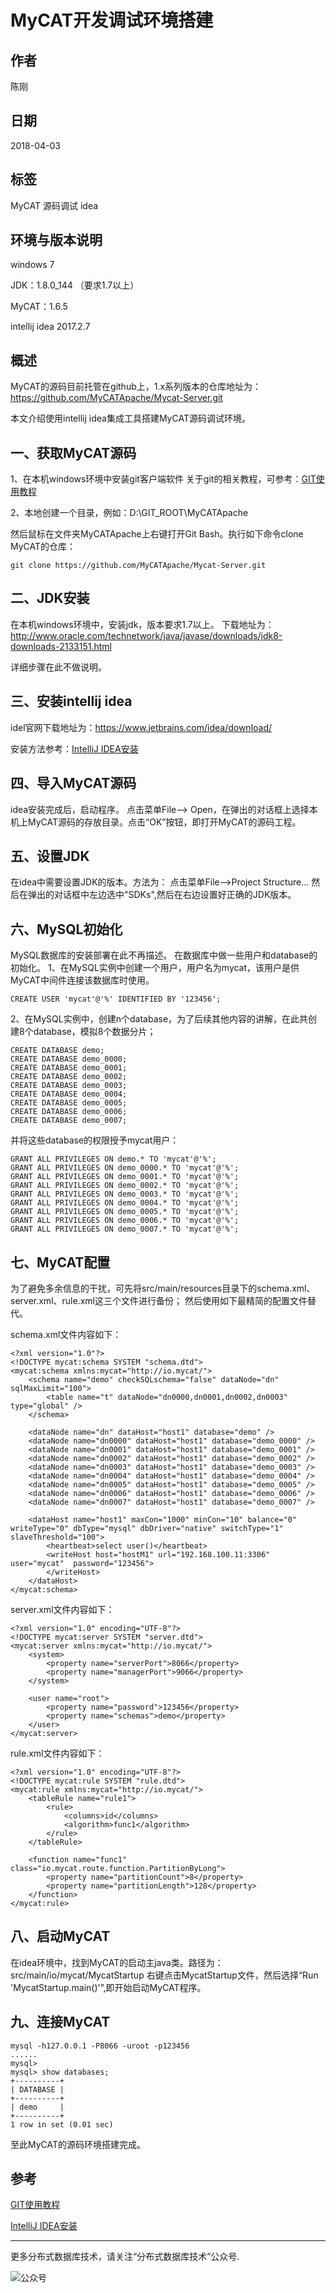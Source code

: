 # MyCAT开发调试环境搭建

## 作者
陈刚

## 日期
2018-04-03

## 标签
MyCAT 源码调试 idea

## 环境与版本说明
windows 7

JDK：1.8.0_144 （要求1.7以上）

MyCAT：1.6.5

intellij idea 2017.2.7


## 概述
MyCAT的源码目前托管在github上，1.x系列版本的仓库地址为：
https://github.com/MyCATApache/Mycat-Server.git

本文介绍使用intellij idea集成工具搭建MyCAT源码调试环境。

## 一、获取MyCAT源码
1、在本机windows环境中安装git客户端软件
关于git的相关教程，可参考：[GIT使用教程](https://www.liaoxuefeng.com/wiki/0013739516305929606dd18361248578c67b8067c8c017b000)

2、本地创建一个目录，例如：D:\GIT_ROOT\MyCATApache

然后鼠标在文件夹MyCATApache上右键打开Git Bash。执行如下命令clone MyCAT的仓库：
~~~
git clone https://github.com/MyCATApache/Mycat-Server.git
~~~

## 二、JDK安装
在本机windows环境中，安装jdk，版本要求1.7以上。
下载地址为：http://www.oracle.com/technetwork/java/javase/downloads/jdk8-downloads-2133151.html

详细步骤在此不做说明。   

## 三、安装intellij idea
idel官网下载地址为：https://www.jetbrains.com/idea/download/

安装方法参考：[IntelliJ IDEA安装](https://jingyan.baidu.com/article/afd8f4debd60f434e286e91f.html)

## 四、导入MyCAT源码
idea安装完成后，启动程序。
点击菜单File--> Open，在弹出的对话框上选择本机上MyCAT源码的存放目录。点击“OK”按钮，即打开MyCAT的源码工程。

## 五、设置JDK
在idea中需要设置JDK的版本。方法为：
点击菜单File-->Project Structure...
然后在弹出的对话框中左边选中"SDKs",然后在右边设置好正确的JDK版本。


## 六、MySQL初始化
MySQL数据库的安装部署在此不再描述。
在数据库中做一些用户和database的初始化。
1、在MySQL实例中创建一个用户，用户名为mycat，该用户是供MyCAT中间件连接该数据库时使用。
~~~
CREATE USER 'mycat'@'%' IDENTIFIED BY '123456';
~~~

2、在MySQL实例中，创建n个database，为了后续其他内容的讲解，在此共创建8个database，模拟8个数据分片；
~~~
CREATE DATABASE demo;
CREATE DATABASE demo_0000;
CREATE DATABASE demo_0001;
CREATE DATABASE demo_0002;
CREATE DATABASE demo_0003;
CREATE DATABASE demo_0004;
CREATE DATABASE demo_0005;
CREATE DATABASE demo_0006;
CREATE DATABASE demo_0007;
~~~
并将这些database的权限授予mycat用户：
~~~
GRANT ALL PRIVILEGES ON demo.* TO 'mycat'@'%';
GRANT ALL PRIVILEGES ON demo_0000.* TO 'mycat'@'%';
GRANT ALL PRIVILEGES ON demo_0001.* TO 'mycat'@'%';
GRANT ALL PRIVILEGES ON demo_0002.* TO 'mycat'@'%';
GRANT ALL PRIVILEGES ON demo_0003.* TO 'mycat'@'%';
GRANT ALL PRIVILEGES ON demo_0004.* TO 'mycat'@'%';
GRANT ALL PRIVILEGES ON demo_0005.* TO 'mycat'@'%';
GRANT ALL PRIVILEGES ON demo_0006.* TO 'mycat'@'%';
GRANT ALL PRIVILEGES ON demo_0007.* TO 'mycat'@'%';
~~~

## 七、MyCAT配置
为了避免多余信息的干扰，可先将src/main/resources目录下的schema.xml、server.xml、rule.xml这三个文件进行备份；
然后使用如下最精简的配置文件替代。

schema.xml文件内容如下：
~~~
<?xml version="1.0"?>
<!DOCTYPE mycat:schema SYSTEM "schema.dtd">
<mycat:schema xmlns:mycat="http://io.mycat/">
	<schema name="demo" checkSQLschema="false" dataNode="dn" sqlMaxLimit="100">
		<table name="t" dataNode="dn0000,dn0001,dn0002,dn0003" type="global" />
	</schema>

	<dataNode name="dn" dataHost="host1" database="demo" />
	<dataNode name="dn0000" dataHost="host1" database="demo_0000" />
	<dataNode name="dn0001" dataHost="host1" database="demo_0001" />
	<dataNode name="dn0002" dataHost="host1" database="demo_0002" />
	<dataNode name="dn0003" dataHost="host1" database="demo_0003" />
	<dataNode name="dn0004" dataHost="host1" database="demo_0004" />
	<dataNode name="dn0005" dataHost="host1" database="demo_0005" />
	<dataNode name="dn0006" dataHost="host1" database="demo_0006" />
	<dataNode name="dn0007" dataHost="host1" database="demo_0007" />

	<dataHost name="host1" maxCon="1000" minCon="10" balance="0" writeType="0" dbType="mysql" dbDriver="native" switchType="1"  slaveThreshold="100">
		<heartbeat>select user()</heartbeat>
		<writeHost host="hostM1" url="192.168.100.11:3306" user="mycat"  password="123456">
		</writeHost>
	</dataHost>
</mycat:schema>
~~~

server.xml文件内容如下：
~~~
<?xml version="1.0" encoding="UTF-8"?>
<!DOCTYPE mycat:server SYSTEM "server.dtd">
<mycat:server xmlns:mycat="http://io.mycat/">
	<system>
		<property name="serverPort">8066</property>
		<property name="managerPort">9066</property>
	</system>

	<user name="root">
		<property name="password">123456</property>
		<property name="schemas">demo</property>
	</user>
</mycat:server>
~~~

rule.xml文件内容如下：
~~~
<?xml version="1.0" encoding="UTF-8"?>
<!DOCTYPE mycat:rule SYSTEM "rule.dtd">
<mycat:rule xmlns:mycat="http://io.mycat/">
	<tableRule name="rule1">
		<rule>
			<columns>id</columns>
			<algorithm>func1</algorithm>
		</rule>
	</tableRule>

	<function name="func1" class="io.mycat.route.function.PartitionByLong">
		<property name="partitionCount">8</property>
		<property name="partitionLength">128</property>
	</function>
</mycat:rule>
~~~

## 八、启动MyCAT
在idea环境中，找到MyCAT的启动主java类。路径为：
src/main/io/mycat/MycatStartup
右键点击MycatStartup文件，然后选择“Run 'MycatStartup.main()'”,即开始启动MyCAT程序。

## 九、连接MyCAT
~~~
mysql -h127.0.0.1 -P8066 -uroot -p123456
......
mysql> 
mysql> show databases;
+----------+
| DATABASE |
+----------+
| demo     |
+----------+
1 row in set (0.01 sec)
~~~

至此MyCAT的源码环境搭建完成。

## 参考
[GIT使用教程](https://www.liaoxuefeng.com/wiki/0013739516305929606dd18361248578c67b8067c8c017b000)

[IntelliJ IDEA安装](https://jingyan.baidu.com/article/afd8f4debd60f434e286e91f.html)

---
更多分布式数据库技术，请关注“分布式数据库技术”公众号.

![公众号](../../DRDS-X.jpg)

